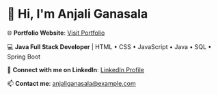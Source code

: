 # 👋 Hi, I'm Anjali Ganasala

🌐 **Portfolio Website**: [Visit Portfolio](https://anjaliganasala.my.canva.site/)

💻 **Java Full Stack Developer** | HTML • CSS • JavaScript • Java • SQL • Spring Boot

🔗 **Connect with me on LinkedIn**: [LinkedIn Profile](https://www.linkedin.com/in/anjaliganasala19/)

📫 **Contact me**: anjaliganasala@example.com
